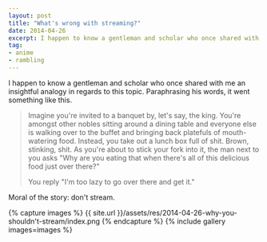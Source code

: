 ```yaml
---
layout: post
title: "What's wrong with streaming?"
date: 2014-04-26
excerpt: I happen to know a gentleman and scholar who once shared with me an insightful analogy in regards to this topic. Paraphrasing his words, it went something like this."
tag:
- anime
- rambling
---
```


I happen to know a gentleman and scholar who once shared with me an insightful analogy in regards to this topic. Paraphrasing his words, it went something like this.

> Imagine you're invited to a banquet by, let's say, the king. You're amongst other nobles sitting around a dining table and everyone else is walking over to the buffet and bringing back platefuls of mouth-watering food. Instead, you take out a lunch box full of shit. Brown, stinking, shit. As you're about to stick your fork into it, the man next to you asks "Why are you eating that when there's all of this delicious food just over there?"
> 
> You reply "I'm too lazy to go over there and get it."

Moral of the story: don't stream.

{% capture images %}
    {{ site.url }}/assets/res/2014-04-26-why-you-shouldn't-stream/index.png
{% endcapture %}
{% include gallery images=images %}